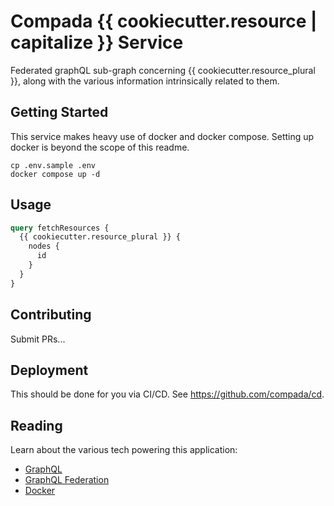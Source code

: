 # Compada {{ cookiecutter.resource | capitalize }} Service

Federated graphQL sub-graph concerning {{ cookiecutter.resource_plural }}, along with the various information intrinsically related to them.

## Getting Started

This service makes heavy use of docker and docker compose. Setting up docker is beyond the scope of this readme.

```shell
cp .env.sample .env
docker compose up -d
```

## Usage

```graphql
query fetchResources {
  {{ cookiecutter.resource_plural }} {
    nodes {
      id
    }
  }
}
```

## Contributing

Submit PRs...

## Deployment

This should be done for you via CI/CD. See <https://github.com/compada/cd>.

## Reading

Learn about the various tech powering this application:

- [GraphQL](https://graphql.org)
- [GraphQL Federation](https://www.apollographql.com/docs/federation)
- [Docker](https://docs.docker.com/compose/gettingstarted)
